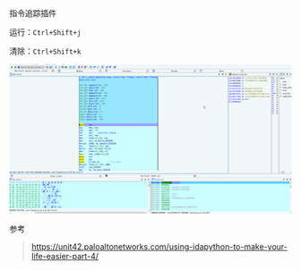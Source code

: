 指令追踪插件

运行：`Ctrl+Shift+j`

清除：`Ctrl+Shift+k`

![使用](use.gif)

参考

> https://unit42.paloaltonetworks.com/using-idapython-to-make-your-life-easier-part-4/